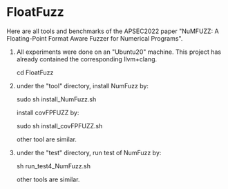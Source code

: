# FloatFuzz

Here are all tools and benchmarks of the APSEC2022 paper "NuMFUZZ: A Floating-Point Format Aware Fuzzer for Numerical Programs".


1) All experiments were done on an "Ubuntu20" machine. This project has already contained the corresponding llvm+clang.
	
 	cd FloatFuzz
	
	

2) under the "tool" directory, install NumFuzz by:
	
 	sudo sh install_NumFuzz.sh

   install covFPFUZZ by:
   
	sudo sh install_covFPFUZZ.sh

   other tool are similar.
 
4) under the "test" directory, run test of NumFuzz by:
   
	sh run_test4_NumFuzz.sh

   other tools are similar.
   

